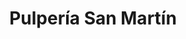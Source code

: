 ---
title: "Pulpería San Martín"
url: /tegucigalpa/pulperia-san-martin-avenida-san-martin-de-porres-6/
shop: Kiosk
---
